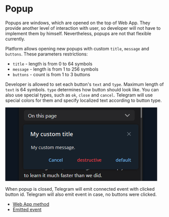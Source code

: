 # Popup

Popups are windows, which are opened on the top of Web App. They provide another
level of interaction with user, so developer will not have to implement them by
himself. Nevertheless, popups are not that flexible currently.

Platform allows opening new popups with custom `title`, `message` and `buttons`.
These parameters restrictions:

- `title` - length is from 0 to 64 symbols
- `message` - length is from 1 to 256 symbols
- `buttons` - count is from 1 to 3 buttons

Developer is allowed to set each button's `text` and `type`. Maximum length of
`text` is 64 symbols. `type` determines how button should look like. You can
also use special types, such as `ok`, `close` and `cancel`. Telegram will
use special colors for them and specify localized text according to button
type.

![popup.png](../../static/docs/popup.png)

When popup is closed, Telegram will emit connected event with clicked button id.
Telegram will also emit event in case, no buttons were clicked.

- [Web App method](../apps-communication/methods#web_app_open_popup)
- [Emitted event](../apps-communication/events#popup_closed)